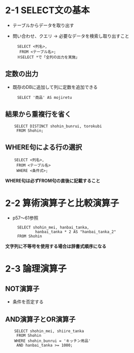 # 2-1 SELECT文の基本
- テーブルからデータを取り出す
- 問い合わせ、クエリ → 必要なデータを検索し取り出すこと

        SELECT <列名>,
         FROM <テーブル名>;
        ※SELECT *で「全列の出力を実施」
## 定数の出力
- 既存のDBに追加して列に定数を追加できる

        SELECT '商品' AS mojiretu

## 結果から重複行を省く
        SELECT DISTINCT shohin_bunrui, torokubi
         FROM Shohin;

## WHERE句による行の選択
        SELECT <列名>,
         FROM <テーブル名>
         WHERE <条件式>;
**WHERE句は必ずFROM句の直後に記載すること**

# 2-2 算術演算子と比較演算子
- p57～61参照

        SELECT shohin_mei, hanbai_tanka,
                hanbai_tanka * 2 AS "hanbai_tanka_2"
        FROM Shohin

**文字列に不等号を使用する場合は辞書式順序になる**

# 2-3 論理演算子
## NOT演算子
- 条件を否定する

## AND演算子とOR演算子

        SELECT shohin_mei, shiire_tanka
         FROM Shohin
        WHERE shohin_bunrui = 'キッチン用品'
         AND hanbai_tanka >= 1000;

